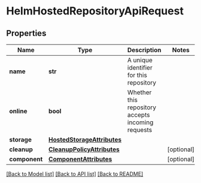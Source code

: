 # HelmHostedRepositoryApiRequest

## Properties

| Name          | Type                                                      | Description                                       | Notes      |
| ------------- | --------------------------------------------------------- | ------------------------------------------------- | ---------- |
| **name**      | **str**                                                   | A unique identifier for this repository           |
| **online**    | **bool**                                                  | Whether this repository accepts incoming requests |
| **storage**   | [**HostedStorageAttributes**](HostedStorageAttributes.md) |                                                   |
| **cleanup**   | [**CleanupPolicyAttributes**](CleanupPolicyAttributes.md) |                                                   | [optional] |
| **component** | [**ComponentAttributes**](ComponentAttributes.md)         |                                                   | [optional] |

[[Back to Model list]](../README.md#documentation-for-models) [[Back to API list]](../README.md#documentation-for-api-endpoints) [[Back to README]](../README.md)
